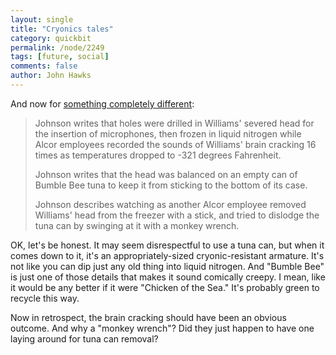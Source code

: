 ```yaml
---
layout: single 
title: "Cryonics tales" 
category: quickbit
permalink: /node/2249
tags: [future, social] 
comments: false 
author: John Hawks 
---
```


And now for <a href="http://www.nydailynews.com/news/national/2009/10/02/2009-10-02_book_reveals_chilling_details_of_how_cryonic_lab_thumped_remains_of_baseball_imm.html">something completely different</a>: 

<blockquote>Johnson writes that holes were drilled in Williams' severed head for the insertion of microphones, then frozen in liquid nitrogen while Alcor employees recorded the sounds of Williams' brain cracking 16 times as temperatures dropped to -321 degrees Fahrenheit.

Johnson writes that the head was balanced on an empty can of Bumble Bee tuna to keep it from sticking to the bottom of its case.

Johnson describes watching as another Alcor employee removed Williams' head from the freezer with a stick, and tried to dislodge the tuna can by swinging at it with a monkey wrench.</blockquote>

OK, let's be honest. It may seem disrespectful to use a tuna can, but when it comes down to it, it's an appropriately-sized cryonic-resistant armature. It's not like you can dip just any old thing into liquid nitrogen. And "Bumble Bee" is just one of those details that makes it sound comically creepy. I mean, like it would be any better if it were "Chicken of the Sea." It's probably green to recycle this way. 

Now in retrospect, the brain cracking should have been an obvious outcome. And why a "monkey wrench"? Did they just happen to have one laying around for tuna can removal? 

